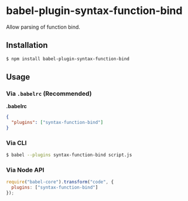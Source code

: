 # babel-plugin-syntax-function-bind

Allow parsing of function bind.

## Installation

```sh
$ npm install babel-plugin-syntax-function-bind
```

## Usage

### Via `.babelrc` (Recommended)

**.babelrc**

```json
{
  "plugins": ["syntax-function-bind"]
}
```

### Via CLI

```sh
$ babel --plugins syntax-function-bind script.js
```

### Via Node API

```javascript
require("babel-core").transform("code", {
  plugins: ["syntax-function-bind"]
});
```
